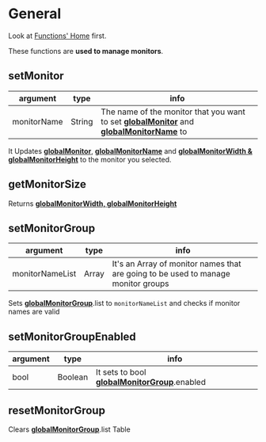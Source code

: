 # General

Look at [Functions' Home](index.md#general) first.

These functions are **used to manage monitors**.

## setMonitor

| argument    | type   | info                                                                                                                                                                                                                                          |
| ----------- | ------ | --------------------------------------------------------------------------------------------------------------------------------------------------------------------------------------------------------------------------------------------- |
| monitorName | String | The name of the monitor that you want to set [**globalMonitor**](../read_only_variables/monitor_management.md#globalmonitor-peripheral) and [**globalMonitorName**](../read_only_variables/monitor_management.md#globalmonitorname-string) to |

It Updates [**globalMonitor**](../read_only_variables/monitor_management.md#globalmonitor-peripheral), [**globalMonitorName**](../read_only_variables/monitor_management.md#globalmonitorname-string) and [**globalMonitorWidth & globalMonitorHeight**](../read_only_variables/monitor_management.md#globalmonitorwidth-globalmonitorheight-int) to the monitor you selected.

## getMonitorSize

Returns [**globalMonitorWidth, globalMonitorHeight**](../read_only_variables/monitor_management.md#globalmonitorwidth-globalmonitorheight-int)

## setMonitorGroup

| argument        | type  | info                                                                              |
| --------------- | ----- | --------------------------------------------------------------------------------- |
| monitorNameList | Array | It's an Array of monitor names that are going to be used to manage monitor groups |

Sets [**globalMonitorGroup**](../read_only_variables/monitor_management.md#globalmonitorgroup-table).list to `monitorNameList` and checks if monitor names are valid

## setMonitorGroupEnabled

| argument | type    | info                                                                                                                    |
| -------- | ------- | ----------------------------------------------------------------------------------------------------------------------- |
| bool     | Boolean | It sets to bool [**globalMonitorGroup**](../read_only_variables/monitor_management.md#globalmonitorgroup-table).enabled |

## resetMonitorGroup

Clears [**globalMonitorGroup**](../read_only_variables/monitor_management.md#globalmonitorgroup-table).list Table

